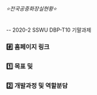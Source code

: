 ###### :star:전국공중화장실현황:star:
--
2020-2 SSWU DBP-T10 기말과제

### :hash: 홈페이지 링크

### :one: 목표 및 

### :two: 개발과정 및 역할분담
